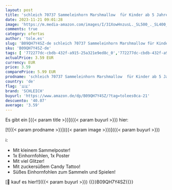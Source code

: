 ```yaml
---
layout: post
title: 'schleich 70737 Sammeleinhorn Marshmallow  für Kinder ab 5 Jahren  BAYALA - Sammelfigur'
date: 2023-11-21 09:01:28
image: 'https://m.media-amazon.com/images/I/31XowHnzusL._SL500_._SL400_.jpg'
comments: true
category: ofertas
author: 'tole.es'
slug: 'B09QH7Y4SZ-de schleich 70737 Sammeleinhorn Marshmallow für Kinder ab 5...'
sku: 'B09QH7Y4SZ-de'
tags: [ '772277dc-cbdb-432f-a915-25a321e9ed8c_0','772277dc-cbdb-432f-a915-25a321e9ed8c_1','772277dc-cbdb-432f-a915-25a321e9ed8c_4001','Arborist Merchandising Root','Schleich Spielzeug & Spielwaren','Self Service','Special Features Stores','Spielzeug','Spielzeug Outlet','Spielzeugfiguren & Spielsets','Tierfiguren für Kinder','schleich','🇩🇪', ]
actualPrice: 3.59 EUR
currency: EUR
price: 3.59
comparePrice: 5.99 EUR
prodname: 'schleich 70737 Sammeleinhorn Marshmallow  für Kinder ab 5 Jahren  BAYALA - Sammelfigur'
country: 'de'
flag: '🇩🇪'
brand: 'SCHLEICH'
buyurl: 'https://www.amazon.de/dp/B09QH7Y4SZ/?tag=tolees0ca-21'
descuento: '40.07'
average: '3.59'
---
```


Es gibt ein [{{< param title >}}]({{< param buyurl >}}) hier:

[![{{< param prodname >}}]({{< param image >}})]({{< param buyurl >}})

ℹ️:

- Mit kleinem Sammelposter!
- 1x Einhornfohlen, 1x Poster
- Mit viel Glitzer!
- Mit zuckersüßem Candy Tattoo!
- Süßes Einhornfohlen zum Sammeln und Spielen!

[🛒 kauf es hier!!]({{< param buyurl >}})
{{<world>}}B09QH7Y4SZ{{</world>}}
